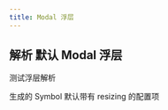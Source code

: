 ```yaml
---
title: Modal 浮层
---
```


## 解析 默认 Modal 浮层

测试浮层解析

生成的 Symbol 默认带有 resizing 的配置项

<code src="./demos/DefaultModal.tsx"></code>
